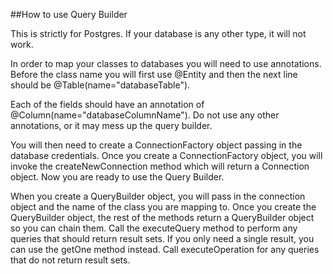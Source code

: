 ##How to use Query Builder

This is strictly for Postgres. If your database is any other type, it will not work.

In order to map your classes to databases you will need to use annotations. Before the class
name you will first use @Entity and then the next line should be @Table(name="databaseTable").

Each of the fields should have an annotation of @Column(name="databaseColumnName"). Do
not use any other annotations, or it may mess up the query builder.

You will then need to create a ConnectionFactory object passing in the database
credentials. Once you create a ConnectionFactory object, you will invoke the
createNewConnection method which will return a Connection object. Now you are ready
to use the Query Builder.

When you create a QueryBuilder object, you will pass in the connection object and
the name of the class you are mapping to. Once you create the QueryBuilder object,
the rest of the methods return a QueryBuilder object so you can chain them. Call
the executeQuery method to perform any queries that should return result sets. If
you only need a single result, you can use the getOne method instead. Call executeOperation 
for any queries that do not return result sets.
